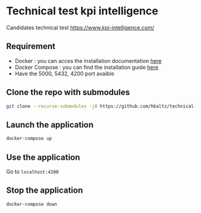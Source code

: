 # Technical test kpi intelligence
Candidates technical test https://www.kpi-intelligence.com/

## Requirement

* Docker : you can acces the installation documentation [here](https://docs.docker.com/install/)
* Docker Compose : you can find the installation guide [here](https://docs.docker.com/compose/install/)
* Have the 5000, 5432, 4200 port avaible

## Clone the repo with submodules
```bash
git clone --recurse-submodules -j8 https://github.com/hbaltz/technical-test-kpi-intelligence.git
```

## Launch the application
```bash
docker-compose up
```

## Use the application
Go to `localhost:4200`

## Stop the application
```bash
docker-compose down  
```